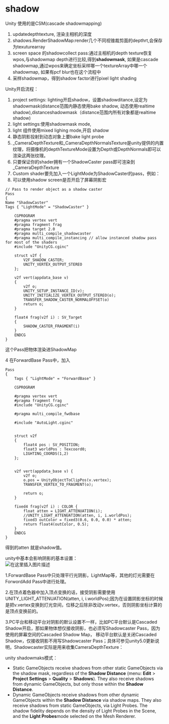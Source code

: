 # shadow

Unity 使用的是CSM\(cascade shadowmapping\)

1. updatedepthtexture, 渲染主相机的深度
2. shadows.RenderShadowMap:render几个不同视锥裁剪面的depthrt,会保存为texuturearray
3.  screen space 的shadowcollect pass:通过主相机的depth texture恢复wpos,与shadowmap depth进行比较,得到**shadowmask**, 如果是cascade shadowmap,通过wpos来确定坐标采样哪一个textureArray中哪一个shadowmap, 如果有pcf blur也在这个流程中
4. 采样shadowmap，得到shadow factor进行pixel light shading

Unity开启流程：

1. project settings: lighting开启shadow，设置shadowditance,设定为shadowmask\(distance范围内静态使用bake shadow, 动态使用realtime shadow\),distanceshadowmask（distance范围内所有对象都是realtime shadow\)
2.  light settings:使用shadowmask mode, 
3.  light 组件使用mixed lighing mode,开启 shadow
4. 静态阴影投射到动态对象上要bake light probe
5. \_CameraDepthTexture和\_CameraDepthNormalsTexture是unity提供的内置纹理，将摄像机的depthTextureMode设置为Depth或DepthNormals即可以渲染这两张纹理。
6. 只要保证你的shader拥有一个ShadowCaster pass即可渲染到\_CameraDepthTexture
7. Custom shader要先加入一个LightMode为ShadowCaster的pass，例如：
8.  可以使用shadow screen是否开启了屏幕阴影宏

   ```text
   // Pass to render object as a shadow caster
   Pass 
   {
   Name "ShadowCaster"
   Tags { "LightMode" = "ShadowCaster" }

       CGPROGRAM
       #pragma vertex vert
       #pragma fragment frag
       #pragma target 2.0
       #pragma multi_compile_shadowcaster
       #pragma multi_compile_instancing // allow instanced shadow pass for most of the shaders
       #include "UnityCG.cginc"

       struct v2f {
           V2F_SHADOW_CASTER;
           UNITY_VERTEX_OUTPUT_STEREO
       };

       v2f vert(appdata_base v)
       {
           v2f o;
           UNITY_SETUP_INSTANCE_ID(v);
           UNITY_INITIALIZE_VERTEX_OUTPUT_STEREO(o);
           TRANSFER_SHADOW_CASTER_NORMALOFFSET(o)
           return o;
       }

       float4 frag(v2f i) : SV_Target
       {
           SHADOW_CASTER_FRAGMENT(i)
       }
       ENDCG
   }
   ```

   这个Pass把物体渲染进ShadowMap

4 在ForwardBase Pass中，加入

```text
Pass
{
    Tags { "LightMode" = "ForwardBase" }

    CGPROGRAM

    #pragma vertex vert
    #pragma fragment frag
    #include "UnityCG.cginc"

    #pragma multi_compile_fwdbase

    #include "AutoLight.cginc"


    struct v2f
    {
        float4 pos : SV_POSITION;
        float3 worldPos : Texcoord0;
        LIGHTING_COORDS(1,2)
    };


    v2f vert(appdata_base v) {
        v2f o;
        o.pos = UnityObjectToClipPos(v.vertex);
        TRANSFER_VERTEX_TO_FRAGMENT(o);

        return o;
    }

    fixed4 frag(v2f i) : COLOR {
        float atten = LIGHT_ATTENUATION(i);
        //UNITY_LIGHT_ATTENUATION(atten, i, i.worldPos);
        fixed3 outColor = fixed3(0.6, 0.0, 0.0) * atten;
        return float4(outColor, 0.5);
    }
    ENDCG
}
```

得到的atten 就是shadow值。

unity中基本会影响阴影的基本设置：  
![&#x5728;&#x8FD9;&#x91CC;&#x63D2;&#x5165;&#x56FE;&#x7247;&#x63CF;&#x8FF0;](https://img-blog.csdnimg.cn/20200505012141805.png?x-oss-process=image/watermark,type_ZmFuZ3poZW5naGVpdGk,shadow_10,text_aHR0cHM6Ly9ibG9nLmNzZG4ubmV0L2pzMDkwNw==,size_16,color_FFFFFF,t_70)  


1.ForwardBase Pass中只处理平行光阴影，LightMap等，其他的灯光需要在ForwordAdd Pass中进行处理。

2.在顶点着色器中加入顶点变换的话，接受阴影需要使用UNITY\_LIGHT\_ATTENUATION\(atten, i, i.worldPos\);因为在设置阴影坐标的时候是把v.vertex变换到灯光空间，位移之后除非改动v.vertex，否则阴影坐标计算的是顶点变换前的。

3.PC平台和移动平台对阴影的默认设置不一样，比如PC平台默认是Cascaded Shadow开启，那如果物体想仅接收阴影，也必须写Shadowcaster Pass，因为使用的屏幕空间的Cascaded Shadow Map， 移动平台默认是关闭Cascaded Shadow，仅接收阴影不用写Shadowcaster Pass；具体可参见unity5.0更新说明，Shadowcaster实际是用来收集CameraDepthTexture：

unity shadowmaks模式：

* Static GameObjects receive shadows from other static GameObjects via the shadow mask, regardless of the **Shadow Distance** \(menu: **Edit** &gt; **Project Settings** &gt; **Quality** &gt; **Shadows**\). They also receive shadows from dynamic GameObjects, but only those within the **Shadow Distance**.
* Dynamic GameObjects receive shadows from other dynamic GameObjects within the **Shadow Distance** via shadow maps. They also receive shadows from static GameObjects, via Light Probes. The shadow fidelity depends on the density of Light Probes in the Scene, and the **Light Probes**mode selected on the Mesh Renderer.

